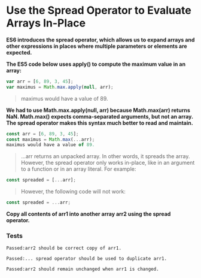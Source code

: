 # Use the Spread Operator to Evaluate Arrays In-Place

**ES6 introduces the spread operator, which allows us to expand arrays and other expressions in places where multiple parameters or elements are expected.**

**The ES5 code below uses apply() to compute the maximum value in an array:**

```js
var arr = [6, 89, 3, 45];
var maximus = Math.max.apply(null, arr);
```

> maximus would have a value of 89.

**We had to use Math.max.apply(null, arr) because Math.max(arr) returns NaN. Math.max() expects comma-separated arguments, but not an array. The spread operator makes this syntax much better to read and maintain.**

```js
const arr = [6, 89, 3, 45];
const maximus = Math.max(...arr);
maximus would have a value of 89.
```

> ...arr returns an unpacked array. In other words, it spreads the array. However, the spread operator only works in-place, like in an argument to a function or in an array literal. For example:

```js
const spreaded = [...arr];
```

> However, the following code will not work:

```js
const spreaded = ...arr;
```

**Copy all contents of arr1 into another array arr2 using the spread operator.**

### Tests

`Passed:arr2 should be correct copy of arr1.`

`Passed:... spread operator should be used to duplicate arr1.`

`Passed:arr2 should remain unchanged when arr1 is changed.`
